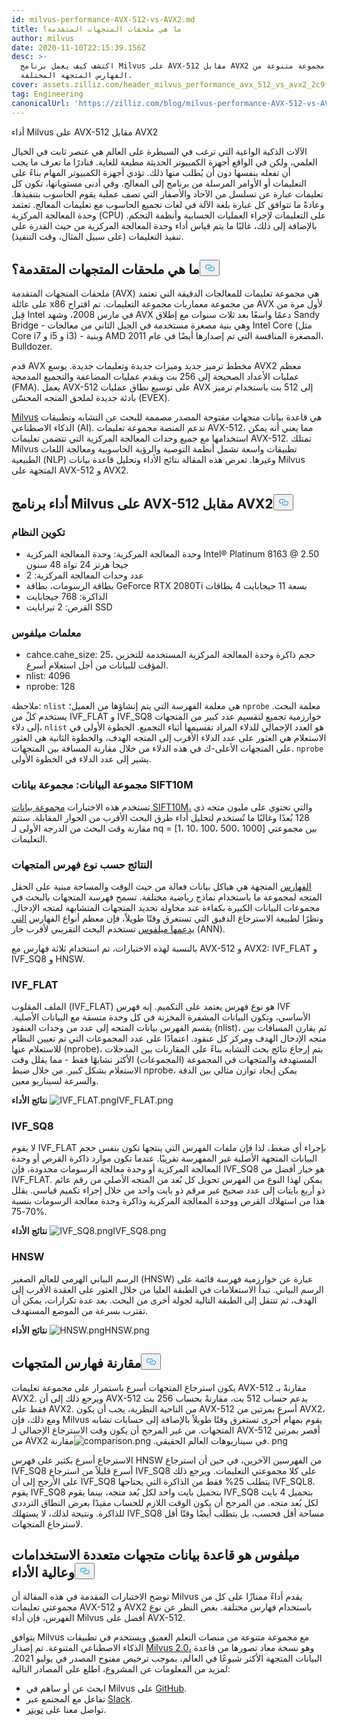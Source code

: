 ```yaml
---
id: milvus-performance-AVX-512-vs-AVX2.md
title: ما هي ملحقات المتجهات المتقدمة؟
author: milvus
date: 2020-11-10T22:15:39.156Z
desc: >-
  اكتشف كيف يعمل برنامج Milvus على AVX-512 مقابل AVX2 باستخدام مجموعة متنوعة من
  الفهارس المتجهة المختلفة.
cover: assets.zilliz.com/header_milvus_performance_avx_512_vs_avx2_2c9f14ef96.png
tag: Engineering
canonicalUrl: 'https://zilliz.com/blog/milvus-performance-AVX-512-vs-AVX2'
---
```

<custom-h1>أداء Milvus على AVX-512 مقابل AVX2</custom-h1><p>الآلات الذكية الواعية التي ترغب في السيطرة على العالم هي عنصر ثابت في الخيال العلمي، ولكن في الواقع أجهزة الكمبيوتر الحديثة مطيعة للغاية. فنادرًا ما تعرف ما يجب أن تفعله بنفسها دون أن يُطلب منها ذلك. تؤدي أجهزة الكمبيوتر المهام بناءً على التعليمات أو الأوامر المرسلة من برنامج إلى المعالج. وفي أدنى مستوياتها، تكون كل تعليمات عبارة عن تسلسل من الآحاد والأصفار التي تصف عملية يقوم الحاسوب بتنفيذها. وعادةً ما تتوافق كل عبارة بلغة الآلة في لغات تجميع الحاسوب مع تعليمات المعالج. تعتمد وحدة المعالجة المركزية (CPU) على التعليمات لإجراء العمليات الحسابية وأنظمة التحكم. بالإضافة إلى ذلك، غالبًا ما يتم قياس أداء وحدة المعالجة المركزية من حيث القدرة على تنفيذ التعليمات (على سبيل المثال، وقت التنفيذ).</p>
<h2 id="What-are-Advanced-Vector-Extensions" class="common-anchor-header">ما هي ملحقات المتجهات المتقدمة؟<button data-href="#What-are-Advanced-Vector-Extensions" class="anchor-icon" translate="no">
      <svg translate="no"
        aria-hidden="true"
        focusable="false"
        height="20"
        version="1.1"
        viewBox="0 0 16 16"
        width="16"
      >
        <path
          fill="#0092E4"
          fill-rule="evenodd"
          d="M4 9h1v1H4c-1.5 0-3-1.69-3-3.5S2.55 3 4 3h4c1.45 0 3 1.69 3 3.5 0 1.41-.91 2.72-2 3.25V8.59c.58-.45 1-1.27 1-2.09C10 5.22 8.98 4 8 4H4c-.98 0-2 1.22-2 2.5S3 9 4 9zm9-3h-1v1h1c1 0 2 1.22 2 2.5S13.98 12 13 12H9c-.98 0-2-1.22-2-2.5 0-.83.42-1.64 1-2.09V6.25c-1.09.53-2 1.84-2 3.25C6 11.31 7.55 13 9 13h4c1.45 0 3-1.69 3-3.5S14.5 6 13 6z"
        ></path>
      </svg>
    </button></h2><p>ملحقات المتجهات المتقدمة (AVX) هي مجموعة تعليمات للمعالجات الدقيقة التي تعتمد على عائلة x86 من مجموعة معماريات مجموعة التعليمات. تم اقتراح AVX لأول مرة من قِبل Intel في مارس 2008، وشهد AVX دعمًا واسعًا بعد ثلاث سنوات مع إطلاق Sandy Bridge - وهي بنية مصغرة مستخدمة في الجيل الثاني من معالجات Intel Core (مثل Core i7 و i5 و i3) - وبنية AMD المصغرة المنافسة التي تم إصدارها أيضًا في عام 2011، Bulldozer.</p>
<p>قدم AVX مخطط ترميز جديد وميزات جديدة وتعليمات جديدة. يوسع AVX2 معظم عمليات الأعداد الصحيحة إلى 256 بت ويقدم عمليات المضاعفة والتجميع المدمجة (FMA). يعمل AVX-512 على توسيع نطاق عمليات AVX إلى 512 بت باستخدام ترميز بادئة جديدة لملحق المتجه المحسّن (EVEX).</p>
<p><a href="https://milvus.io/docs">Milvus</a> هي قاعدة بيانات متجهات مفتوحة المصدر مصممة للبحث عن التشابه وتطبيقات الذكاء الاصطناعي (AI). تدعم المنصة مجموعة تعليمات AVX-512، مما يعني أنه يمكن استخدامها مع جميع وحدات المعالجة المركزية التي تتضمن تعليمات AVX-512. تمتلك Milvus تطبيقات واسعة تشمل أنظمة التوصية والرؤية الحاسوبية ومعالجة اللغات الطبيعية (NLP) وغيرها. تعرض هذه المقالة نتائج الأداء وتحليل قاعدة بيانات Milvus المتجهة على AVX-512 و AVX2.</p>
<h2 id="Milvus-performance-on-AVX-512-vs-AVX2" class="common-anchor-header">أداء برنامج Milvus على AVX-512 مقابل AVX2<button data-href="#Milvus-performance-on-AVX-512-vs-AVX2" class="anchor-icon" translate="no">
      <svg translate="no"
        aria-hidden="true"
        focusable="false"
        height="20"
        version="1.1"
        viewBox="0 0 16 16"
        width="16"
      >
        <path
          fill="#0092E4"
          fill-rule="evenodd"
          d="M4 9h1v1H4c-1.5 0-3-1.69-3-3.5S2.55 3 4 3h4c1.45 0 3 1.69 3 3.5 0 1.41-.91 2.72-2 3.25V8.59c.58-.45 1-1.27 1-2.09C10 5.22 8.98 4 8 4H4c-.98 0-2 1.22-2 2.5S3 9 4 9zm9-3h-1v1h1c1 0 2 1.22 2 2.5S13.98 12 13 12H9c-.98 0-2-1.22-2-2.5 0-.83.42-1.64 1-2.09V6.25c-1.09.53-2 1.84-2 3.25C6 11.31 7.55 13 9 13h4c1.45 0 3-1.69 3-3.5S14.5 6 13 6z"
        ></path>
      </svg>
    </button></h2><h3 id="System-configuration" class="common-anchor-header">تكوين النظام</h3><ul>
<li>وحدة المعالجة المركزية: وحدة المعالجة المركزية Intel® Platinum 8163 @ 2.50 جيجا هرتز 24 نواة 48 سنون</li>
<li>عدد وحدات المعالجة المركزية: 2</li>
<li>بطاقة الرسومات، بطاقة GeForce RTX 2080Ti بسعة 11 جيجابايت 4 بطاقات</li>
<li>الذاكرة: 768 جيجابايت</li>
<li>القرص: 2 تيرابايت SSD</li>
</ul>
<h3 id="Milvus-parameters" class="common-anchor-header">معلمات ميلفوس</h3><ul>
<li>cahce.cahe_size: 25، حجم ذاكرة وحدة المعالجة المركزية المستخدمة للتخزين المؤقت للبيانات من أجل استعلام أسرع.</li>
<li>nlist: 4096</li>
<li>nprobe: 128</li>
</ul>
<p>ملاحظة: <code translate="no">nlist</code> هي معلمة الفهرسة التي يتم إنشاؤها من العميل؛ <code translate="no">nprobe</code> معلمة البحث. يستخدم كلٌ من IVF_FLAT و IVF_SQ8 خوارزمية تجميع لتقسيم عدد كبير من المتجهات إلى دلاء، <code translate="no">nlist</code> هو العدد الإجمالي للدلاء المراد تقسيمها أثناء التجميع. الخطوة الأولى في الاستعلام هي العثور على عدد الدلاء الأقرب إلى المتجه الهدف، والخطوة الثانية هي العثور على المتجهات الأعلى-ك في هذه الدلاء من خلال مقارنة المسافة بين المتجهات. <code translate="no">nprobe</code> يشير إلى عدد الدلاء في الخطوة الأولى.</p>
<h3 id="Dataset-SIFT10M-dataset" class="common-anchor-header">مجموعة البيانات: مجموعة بيانات SIFT10M</h3><p>تستخدم هذه الاختبارات <a href="https://archive.ics.uci.edu/ml/datasets/SIFT10M">مجموعة بيانات SIFT10M،</a> والتي تحتوي على مليون متجه ذي 128 بُعدًا وغالبًا ما تُستخدم لتحليل أداء طرق البحث الأقرب من الجوار المقابلة. ستتم مقارنة وقت البحث من الدرجة الأولى لـ nq = [1، 10، 100، 500، 1000] بين مجموعتي التعليمات.</p>
<h3 id="Results-by-vector-index-type" class="common-anchor-header">النتائج حسب نوع فهرس المتجهات</h3><p><a href="https://zilliz.com/blog/Accelerating-Similarity-Search-on-Really-Big-Data-with-Vector-Indexing">الفهارس</a> المتجهة هي هياكل بيانات فعالة من حيث الوقت والمساحة مبنية على الحقل المتجه لمجموعة ما باستخدام نماذج رياضية مختلفة. تسمح فهرسة المتجهات بالبحث في مجموعات البيانات الكبيرة بكفاءة عند محاولة تحديد المتجهات المتشابهة لمتجه الإدخال. ونظرًا لطبيعة الاسترجاع الدقيق التي تستغرق وقتًا طويلاً، فإن معظم أنواع الفهارس <a href="https://milvus.io/docs/v2.0.x/index.md#CPU">التي يدعمها ميلفوس</a> تستخدم البحث التقريبي لأقرب جار (ANN).</p>
<p>بالنسبة لهذه الاختبارات، تم استخدام ثلاثة فهارس مع AVX-512 و AVX2: IVF_FLAT و IVF_SQ8 و HNSW.</p>
<h3 id="IVFFLAT" class="common-anchor-header">IVF_FLAT</h3><p>الملف المقلوب (IVF_FLAT) هو نوع فهرس يعتمد على التكميم. إنه فهرس IVF الأساسي، وتكون البيانات المشفرة المخزنة في كل وحدة متسقة مع البيانات الأصلية. يقسم الفهرس بيانات المتجه إلى عدد من وحدات العنقود (nlist)، ثم يقارن المسافات بين متجه الإدخال الهدف ومركز كل عنقود. اعتمادًا على عدد المجموعات التي تم تعيين النظام للاستعلام عنها (nprobe)، يتم إرجاع نتائج بحث التشابه بناءً على المقارنات بين المدخلات المستهدفة والمتجهات في المجموعة (المجموعات) الأكثر تشابهًا فقط - مما يقلل وقت الاستعلام بشكل كبير. من خلال ضبط nprobe، يمكن إيجاد توازن مثالي بين الدقة والسرعة لسيناريو معين.</p>
<p><strong>نتائج الأداء</strong> <span class="img-wrapper"> <img translate="no" src="https://assets.zilliz.com/IVF_FLAT_3688377fc8.png" alt="IVF_FLAT.png" class="doc-image" id="ivf_flat.png" /><span>IVF_FLAT.png</span> </span></p>
<h3 id="IVFSQ8" class="common-anchor-header">IVF_SQ8</h3><p>لا يقوم IVF_FLAT بإجراء أي ضغط، لذا فإن ملفات الفهرس التي ينتجها تكون بنفس حجم البيانات المتجهة الأصلية غير المفهرسة تقريبًا. عندما تكون موارد ذاكرة القرص أو وحدة المعالجة المركزية أو وحدة معالجة الرسومات محدودة، فإن IVF_SQ8 هو خيار أفضل من IVF_FLAT. يمكن لهذا النوع من الفهرس تحويل كل بُعد من المتجه الأصلي من رقم عائم ذو أربع بايتات إلى عدد صحيح غير مرقم ذو بايت واحد من خلال إجراء تكميم قياسي. يقلل هذا من استهلاك القرص ووحدة المعالجة المركزية وذاكرة وحدة معالجة الرسومات بنسبة 70-75%.</p>
<p><strong>نتائج الأداء</strong> <span class="img-wrapper"> <img translate="no" src="https://assets.zilliz.com/IVF_SQ_8_bed28307f7.png" alt="IVF_SQ8.png" class="doc-image" id="ivf_sq8.png" /><span>IVF_SQ8.png</span> </span></p>
<h3 id="HNSW" class="common-anchor-header">HNSW</h3><p>الرسم البياني الهرمي للعالم الصغير (HNSW) عبارة عن خوارزمية فهرسة قائمة على الرسم البياني. تبدأ الاستعلامات في الطبقة العليا من خلال العثور على العقدة الأقرب إلى الهدف، ثم تنتقل إلى الطبقة التالية لجولة أخرى من البحث. بعد عدة تكرارات، يمكن أن تقترب بسرعة من الموضع المستهدف.</p>
<p><strong>نتائج الأداء</strong> <span class="img-wrapper"> <img translate="no" src="https://assets.zilliz.com/HNSW_52aba39214.png" alt="HNSW.png" class="doc-image" id="hnsw.png" /><span>HNSW.png</span> </span></p>
<h2 id="Comparing-vector-indexes" class="common-anchor-header">مقارنة فهارس المتجهات<button data-href="#Comparing-vector-indexes" class="anchor-icon" translate="no">
      <svg translate="no"
        aria-hidden="true"
        focusable="false"
        height="20"
        version="1.1"
        viewBox="0 0 16 16"
        width="16"
      >
        <path
          fill="#0092E4"
          fill-rule="evenodd"
          d="M4 9h1v1H4c-1.5 0-3-1.69-3-3.5S2.55 3 4 3h4c1.45 0 3 1.69 3 3.5 0 1.41-.91 2.72-2 3.25V8.59c.58-.45 1-1.27 1-2.09C10 5.22 8.98 4 8 4H4c-.98 0-2 1.22-2 2.5S3 9 4 9zm9-3h-1v1h1c1 0 2 1.22 2 2.5S13.98 12 13 12H9c-.98 0-2-1.22-2-2.5 0-.83.42-1.64 1-2.09V6.25c-1.09.53-2 1.84-2 3.25C6 11.31 7.55 13 9 13h4c1.45 0 3-1.69 3-3.5S14.5 6 13 6z"
        ></path>
      </svg>
    </button></h2><p>يكون استرجاع المتجهات أسرع باستمرار على مجموعة تعليمات AVX-512 مقارنةً بـ AVX2. ويرجع ذلك إلى أن AVX-512 يدعم حساب 512 بت، مقارنةً بحساب 256 بت فقط على AVX2. من الناحية النظرية، يجب أن يكون AVX-512 أسرع بمرتين من AVX2، ومع ذلك، فإن Milvus يقوم بمهام أخرى تستغرق وقتًا طويلاً بالإضافة إلى حسابات تشابه المتجهات. من غير المرجح أن يكون وقت الاسترجاع الإجمالي لـ AVX-512 أقصر بمرتين من AVX2 في سيناريوهات العالم الحقيقي. <span class="img-wrapper"> <img translate="no" src="https://assets.zilliz.com/comparison_a64b92f1dd.png" alt="comparison.png" class="doc-image" id="comparison.png" /><span>مقارنة. png</span> </span></p>
<p>الاسترجاع أسرع بكثير على فهرس HNSW من الفهرسين الآخرين، في حين أن استرجاع IVF_SQ8 أسرع قليلاً من استرجاع IVF_SQ8 على كلا مجموعتي التعليمات. ويرجع ذلك على الأرجح إلى أن IVF_SQ8 يتطلب 25% فقط من الذاكرة التي يحتاجها IVF_SQL8. يقوم IVF_SQ8 بتحميل بايت واحد لكل بُعد متجه، بينما يقوم IVF_SQ8 بتحميل 4 بايت لكل بُعد متجه. من المرجح أن يكون الوقت اللازم للحساب مقيدًا بعرض النطاق الترددي للذاكرة. ونتيجة لذلك، لا يستهلك IVF_SQ8 مساحة أقل فحسب، بل يتطلب أيضًا وقتًا أقل لاسترجاع المتجهات.</p>
<h2 id="Milvus-is-a-versatile-high-performance-vector-database" class="common-anchor-header">ميلفوس هو قاعدة بيانات متجهات متعددة الاستخدامات وعالية الأداء<button data-href="#Milvus-is-a-versatile-high-performance-vector-database" class="anchor-icon" translate="no">
      <svg translate="no"
        aria-hidden="true"
        focusable="false"
        height="20"
        version="1.1"
        viewBox="0 0 16 16"
        width="16"
      >
        <path
          fill="#0092E4"
          fill-rule="evenodd"
          d="M4 9h1v1H4c-1.5 0-3-1.69-3-3.5S2.55 3 4 3h4c1.45 0 3 1.69 3 3.5 0 1.41-.91 2.72-2 3.25V8.59c.58-.45 1-1.27 1-2.09C10 5.22 8.98 4 8 4H4c-.98 0-2 1.22-2 2.5S3 9 4 9zm9-3h-1v1h1c1 0 2 1.22 2 2.5S13.98 12 13 12H9c-.98 0-2-1.22-2-2.5 0-.83.42-1.64 1-2.09V6.25c-1.09.53-2 1.84-2 3.25C6 11.31 7.55 13 9 13h4c1.45 0 3-1.69 3-3.5S14.5 6 13 6z"
        ></path>
      </svg>
    </button></h2><p>توضح الاختبارات المقدمة في هذه المقالة أن Milvus يقدم أداءً ممتازًا على كل من مجموعتي تعليمات AVX-512 و AVX2 باستخدام فهارس مختلفة. بغض النظر عن نوع الفهرس، فإن أداء Milvus أفضل على AVX-512.</p>
<p>يتوافق Milvus مع مجموعة متنوعة من منصات التعلم العميق ويستخدم في تطبيقات الذكاء الاصطناعي المتنوعة. تم إصدار <a href="https://zilliz.com/news/lfaidata-launches-milvus-2.0-an-advanced-cloud-native-vector-database-built-for-ai">Milvus 2.0،</a> وهو نسخة معاد تصورها من قاعدة البيانات المتجهة الأكثر شيوعًا في العالم، بموجب ترخيص مفتوح المصدر في يوليو 2021. لمزيد من المعلومات عن المشروع، اطلع على المصادر التالية:</p>
<ul>
<li>ابحث عن أو ساهم في Milvus على <a href="https://github.com/milvus-io/milvus/">GitHub</a>.</li>
<li>تفاعل مع المجتمع عبر <a href="https://join.slack.com/t/milvusio/shared_invite/zt-e0u4qu3k-bI2GDNys3ZqX1YCJ9OM~GQ">Slack</a>.</li>
<li>تواصل معنا على <a href="https://twitter.com/milvusio">تويتر</a>.</li>
</ul>
